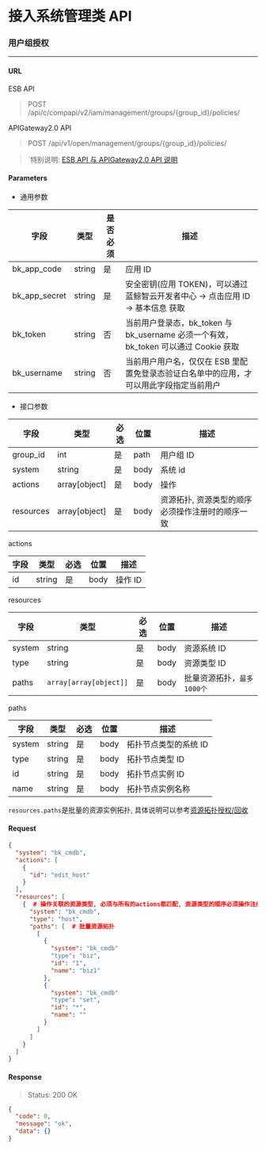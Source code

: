 # 接入系统管理类 API
### 用户组授权
-------

#### URL

ESB API

> POST /api/c/compapi/v2/iam/management/groups/{group_id}/policies/

APIGateway2.0 API

> POST /api/v1/open/management/groups/{group_id}/policies/

> `特别说明: [ESB API 与 APIGateway2.0 API 说明](../01-Overview/01-BackendAPIvsESBAPI.md)


#### Parameters

* 通用参数

| 字段 |  类型 |是否必须  | 描述  |
|--------|--------|--------|--------|
|bk_app_code|string|是|应用 ID|
|bk_app_secret|string|是|安全密钥(应用 TOKEN)，可以通过 蓝鲸智云开发者中心 -> 点击应用 ID -> 基本信息 获取|
|bk_token|string|否|当前用户登录态，bk_token 与 bk_username 必须一个有效，bk_token 可以通过 Cookie 获取|
|bk_username|string|否|当前用户用户名，仅仅在 ESB 里配置免登录态验证白名单中的应用，才可以用此字段指定当前用户|

* 接口参数

| 字段      |  类型      | 必选   | 位置 |描述      |
|-----------|------------|--------|------------|------------|
| group_id | int | 是 | path | 用户组 ID |
| system |  string  | 是   | body | 系统 id |
| actions |  array[object]   | 是   | body | 操作 |
| resources |  array[object]   | 是   | body | 资源拓扑, 资源类型的顺序必须操作注册时的顺序一致|

actions

| 字段      |  类型      | 必选   |  位置 | 描述      |
|-----------|------------|--------|------------|------------|
| id    |  string  | 是   | body | 操作 ID |

resources

| 字段      |  类型      | 必选   | 位置 | 描述      |
|-----------|------------|--------|------------|------------|
| system |  string  | 是   | body | 资源系统 ID |
| type |  string  | 是   | body | 资源类型 ID |
| paths | `array[array[object]]` | 是 | body | 批量资源拓扑，`最多1000个` |

paths

| 字段      |  类型      | 必选   | 位置 | 描述      |
|-----------|------------|--------|------------|------------|
| system |  string  | 是   | body | 拓扑节点类型的系统 ID |
| type | string  | 是   | body | 拓扑节点类型 ID |
| id | string | 是 | body | 拓扑节点实例 ID |
| name | string | 是 | body | 拓扑节点实例名称 |

`resources.paths`是批量的资源实例拓扑, 具体说明可以参考[资源拓扑授权/回收](../06-GrantRevoke/01-Topology.md)


#### Request
```json
{
  "system": "bk_cmdb",
  "actions": [
    {
      "id": "edit_host"
    }
  ],
  "resources": [
    {  # 操作关联的资源类型, 必须与所有的actions都匹配, 资源类型的顺序必须操作注册时的顺序一致
      "system": "bk_cmdb",
      "type": "host",
      "paths": [  # 批量资源拓扑
        [
          {
            "system": "bk_cmdb"
            "type": "biz",
            "id": "1",
            "name": "biz1"
          },
          {
            "system": "bk_cmdb"
            "type": "set",
            "id": "*",
            "name": ""
          }
        ]
      ]
    }
  ]
}
```

#### Response

> Status: 200 OK

```json
{
  "code": 0,
  "message": "ok",
  "data": {}
}
```
